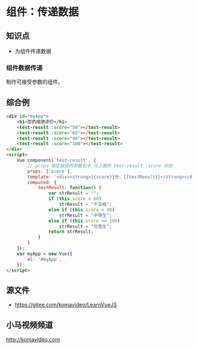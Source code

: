组件：传递数据
==============

## 知识点

* 为组件传递数据

### 组件数据传递

制作可接受参数的组件。

## 综合例

~~~html
<div id="myApp">
    <h1>您的成绩评价</h1>
    <test-result :score="50"></test-result>
    <test-result :score="65"></test-result>
    <test-result :score="90"></test-result>
    <test-result :score="100"></test-result>
</div>
<script>
    Vue.component('test-result', {
        // props 指定接受的参数名字 与上面的 test-result :score 对应
        props: ['score'],
        template: '<div><strong>{{score}}分，{{testResult}}</strong></div>',
        computed: {
            testResult: function() {
                var strResult = "";
                if (this.score < 60)
                    strResult = "不及格";
                else if (this.score < 90)
                    strResult = "中等生";
                else if (this.score <= 100)
                    strResult = "优秀生";
                return strResult;
            }
        }
    });
    var myApp = new Vue({
        el: '#myApp', 
    });
</script>
~~~

## 源文件

* https://gitee.com/komavideo/LearnVueJS

## 小马视频频道

http://komavideo.com
